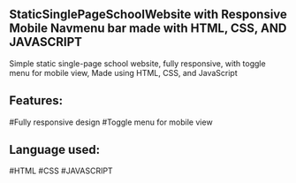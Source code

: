 ## StaticSinglePageSchoolWebsite with Responsive Mobile Navmenu bar made with HTML, CSS, AND JAVASCRIPT
Simple static single-page school website, fully responsive, with toggle menu for mobile view, Made using HTML, CSS, and JavaScript

## Features:
#Fully responsive design
#Toggle menu for mobile view

## Language used: 
#HTML
#CSS
#JAVASCRIPT
